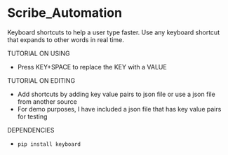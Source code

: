 # Scribe_Automation
Keyboard shortcuts to help a user type faster. Use any keyboard shortcut that expands to other words in real time.

TUTORIAL ON USING
  - Press KEY+SPACE to replace the KEY with a VALUE

TUTORIAL ON EDITING
  - Add shortcuts by adding key value pairs to json file or use a json file from another source
  - For demo purposes, I have included a json file that has key value pairs for testing

DEPENDENCIES
  - ```pip install keyboard```
